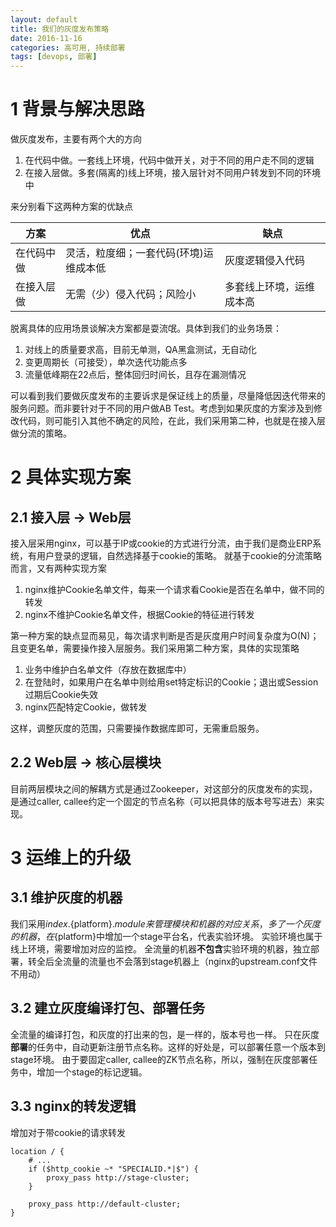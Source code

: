 ```yaml
---
layout: default
title: 我们的灰度发布策略
date: 2016-11-16
categories: 高可用, 持续部署
tags: [devops, 部署]
---
```


# 1 背景与解决思路
做灰度发布，主要有两个大的方向
1. 在代码中做。一套线上环境，代码中做开关，对于不同的用户走不同的逻辑
1. 在接入层做。多套(隔离的)线上环境，接入层针对不同用户转发到不同的环境中

来分别看下这两种方案的优缺点

| 方案 | 优点 | 缺点 |
|---|---|---|
| 在代码中做 | 灵活，粒度细；一套代码(环境)运维成本低  | 灰度逻辑侵入代码 |
| 在接入层做 | 无需（少）侵入代码；风险小 | 多套线上环境，运维成本高 |

脱离具体的应用场景谈解决方案都是耍流氓。具体到我们的业务场景：
1. 对线上的质量要求高，目前无单测，QA黑盒测试，无自动化
1. 变更周期长（可接受），单次迭代功能点多
1. 流量低峰期在22点后，整体回归时间长，且存在漏测情况

可以看到我们要做灰度发布的主要诉求是保证线上的质量，尽量降低因迭代带来的服务问题。而非要针对于不同的用户做AB Test。考虑到如果灰度的方案涉及到修改代码，则可能引入其他不确定的风险，在此，我们采用第二种，也就是在接入层做分流的策略。

# 2 具体实现方案
## 2.1 接入层 -> Web层
接入层采用nginx，可以基于IP或cookie的方式进行分流，由于我们是商业ERP系统，有用户登录的逻辑，自然选择基于cookie的策略。
就基于cookie的分流策略而言，又有两种实现方案
1. nginx维护Cookie名单文件，每来一个请求看Cookie是否在名单中，做不同的转发
1. nginx不维护Cookie名单文件，根据Cookie的特征进行转发

第一种方案的缺点显而易见，每次请求判断是否是灰度用户时间复杂度为O(N)；且变更名单，需要操作接入层服务。我们采用第二种方案，具体的实现策略
1. 业务中维护白名单文件（存放在数据库中）
1. 在登陆时，如果用户在名单中则给用set特定标识的Cookie；退出或Session过期后Cookie失效
1. nginx匹配特定Cookie，做转发

这样，调整灰度的范围，只需要操作数据库即可，无需重启服务。

## 2.2 Web层 -> 核心层模块
目前两层模块之间的解耦方式是通过Zookeeper，对这部分的灰度发布的实现，是通过caller, callee约定一个固定的节点名称（可以把具体的版本号写进去）来实现。

# 3 运维上的升级
## 3.1 维护灰度的机器
我们采用${index}.${platform}.${module}来管理模块和机器的对应关系，多了一个灰度的机器，在${platform}中增加一个stage平台名，代表实验环境。
实验环境也属于线上环境，需要增加对应的监控。
全流量的机器**不包含**实验环境的机器，独立部署，转全后全流量的流量也不会落到stage机器上（nginx的upstream.conf文件不用动）

## 3.2 建立灰度编译打包、部署任务
全流量的编译打包，和灰度的打出来的包，是一样的，版本号也一样。
只在灰度**部署**的任务中，自动更新注册节点名称。这样的好处是，可以部署任意一个版本到stage环境。
由于要固定caller, callee的ZK节点名称，所以，强制在灰度部署任务中，增加一个stage的标记逻辑。

## 3.3 nginx的转发逻辑
增加对于带cookie的请求转发

```
location / {
    # ...
    if ($http_cookie ~* "SPECIALID.*|$") {
        proxy_pass http://stage-cluster;
    }

    proxy_pass http://default-cluster;
}
```
